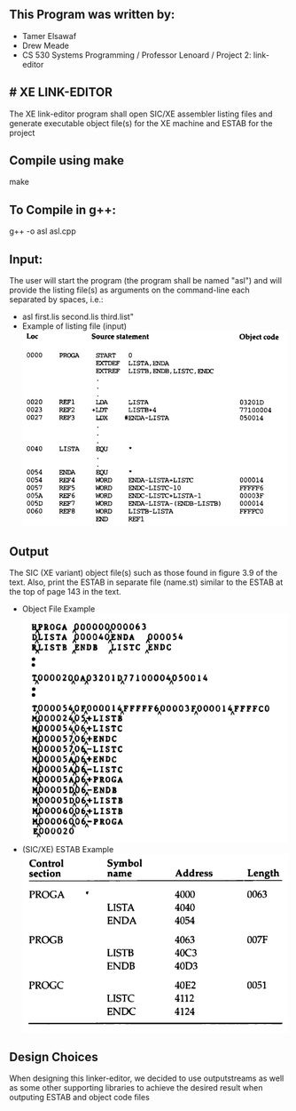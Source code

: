 ## This Program was written by:

- Tamer Elsawaf
- Drew Meade
- CS 530 Systems Programming / Professor Lenoard / Project 2: link-editor

## # XE LINK-EDITOR

The XE link-editor program shall open SIC/XE assembler listing files and generate executable object file(s) for the XE machine and
ESTAB for the project

## Compile using make

make

## To Compile in g++:

g++ -o asl asl.cpp

## Input:

The user will start the program (the program shall be named "asl") and will
provide the listing file(s) as arguments on the command-line each separated by
spaces, i.e.:

- asl first.lis second.lis third.list"
- Example of listing file (input)
  ![alt text](/testingFiles/listingfile_ex.png)

## Output

The SIC (XE variant) object file(s) such as those found in figure 3.9 of the text.
Also, print the ESTAB in separate file (name.st) similar to
the ESTAB at the top of page 143 in the text.

- Object File Example <br>
  ![alt text](/testingFiles/objectfile_ex.png)
  <br>
- (SIC/XE) ESTAB Example <br>
  ![alt text](/testingFiles/ESTAB_ex.png)

## Design Choices

When designing this linker-editor, we decided to use outputstreams as well as some other supporting libraries to achieve
the desired result when outputing ESTAB and object code files
